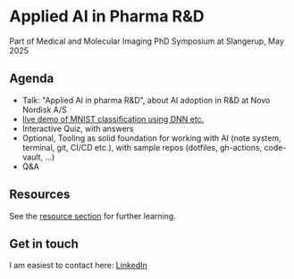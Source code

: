 # Applied AI in Pharma R&D

Part of Medical and Molecular Imaging PhD Symposium at Slangerup, May 2025

## Agenda

- Talk: "Applied AI in pharma R&D", about AI adoption in R&D at Novo Nordisk A/S
- [live demo of MNIST classification using DNN etc.](https://github.com/TheNewThinkTank-AI/mnist-classifier)
- Interactive Quiz, with answers
- Optional, Tooling as solid foundation for working with AI (note system, terminal, git, CI/CD etc.), with sample repos (dotfiles, gh-actions, code-vault, ...)
- Q&A

## Resources

See the [resource section](./resources.md) for further learning.

## Get in touch

I am easiest to contact here: [LinkedIn](https://www.linkedin.com/in/gustav-collin-rasmussen/)
